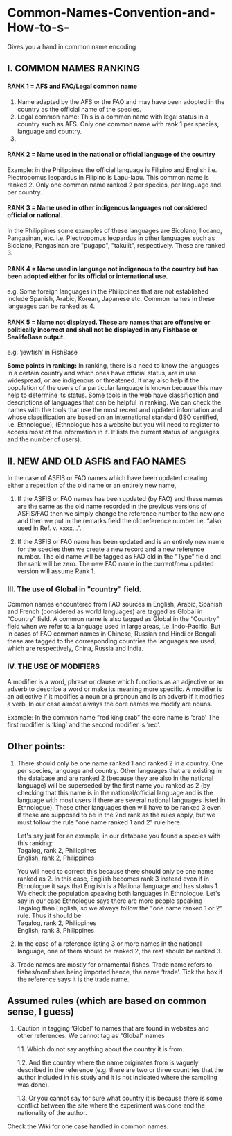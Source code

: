 # Common-Names-Convention-and-How-to-s-
Gives you a hand in common name encoding

## I. COMMON NAMES RANKING

#### RANK 1 = AFS and FAO/Legal common name

1. Name adapted by the AFS or the FAO and may have been adopted in the country as the official name of the species. 
2. Legal common name: This is a common name with legal status in a country such as AFS. Only one common name with rank 1 
   per species, language and country. 
3.


#### RANK 2 = Name used in the national or official language of the country
   Example: in the Philippines the official language is Filipino and English 
   i.e. Plectropomus leopardus  in Filipino is Lapu-lapu. This common name is ranked 2.
   Only one common name ranked 2 per species, per language and per country.


#### RANK 3 = Name used in other indigenous languages not considered official or national. 
   In the Philippines some examples of these languages are Bicolano, Ilocano, Pangasinan, etc. 
   i.e. Plectropomus leopardus in other languages such as Bicolano, Pangasinan are "pugapo", "takulit", 
        respectively. These are ranked 3. 

#### RANK 4 = Name used in language not indigenous to the country but has been adopted either for its official or international use. 
   e.g. Some foreign languages in the Philippines that are not established include Spanish, Arabic, Korean, Japanese etc. Common 
        names in these languages can be ranked as 4. 

#### RANK 5 = Name not displayed. These are names that are offensive or politically incorrect and shall not be displayed in any Fishbase or SealifeBase output.  
   e.g. ‘jewfish’ in FishBase





**Some points in ranking:**
In ranking, there is a need to know the languages in a certain country and which ones have official status, are in use widespread, or are indigenous or threatened. It may also help if the population of the users of a particular language is known because this may help to determine its status. Some tools in the web have classification and descriptions of languages that can be helpful in ranking. We can check the names with the tools that use the most recent and updated information and whose classification are based on an international standard (ISO certified, i.e. Ethnologue), (Ethnologue has a website but you will need to register to access most of the information in it. It lists the current status of languages and the number of users). 


## II. NEW AND OLD ASFIS and FAO NAMES

In the case of ASFIS or FAO names which have been updated creating either a repetition of the old name or an entirely new name, 

1. If the ASFIS or FAO names has been updated (by FAO) and these names are the same as the old name recorded in the previous versions of ASFIS/FAO 
   then we simply change the reference number to the new one and then we put in the remarks field the old reference number 
   i.e. “also used in Ref. v. xxxx...”. 

2. If the ASFIS or FAO name has been updated and is an entirely new name for the species then we create a new record and a 
   new reference number.
   The old name will be tagged as FAO old in the “Type” field and the rank will be zero.   The new FAO name in the 
   current/new updated version will assume Rank 1. 
   



### III. The use of Global in "country" field.
   Common names encountered from FAO sources in English, Arabic, Spanish and French (considered as world languages) are tagged as Global in “Country” field. 
   A common  name is also tagged as Global in the “Country” field when we refer to a language used in large areas, i.e. Indo-Pacific. But in cases of FAO common 
   names  in Chinese, Russian and Hindi or Bengali these are tagged to the corresponding countries the languages are used, which are respectively, China, 
   Russia and India.



### IV. THE USE OF MODIFIERS

   A modifier is a word, phrase or clause which functions as an adjective or an adverb to describe a word or make its meaning more specific. A modifier is an adjective if it modifies a noun or a pronoun and is an adverb if it modifies a verb. In our case almost always the core names we modify are nouns.<br/> 

Example:   In the common name “red king crab” the core name is ‘crab’
The first modifier is ‘king’ and the second modifier is ‘red’.

## Other points: 

1. There should only be one name ranked 1 and ranked 2 in a country. One per species, language and country. Other 
   languages that are existing in the database and are ranked 2 (because they are also in the national language) will be superseded by the 
   first name you ranked as 2 (by checking that this name is in the national/official language and is the language with most users if 
   there are several national languages listed in Ethnologue). These other languages then will have to be ranked 3 even if 
   these are supposed to be in the 2nd rank as the rules apply, but we must follow the rule "one name ranked 1 and 2" rule 
   here. 

   Let's say just for an example, in our database you found a species with this ranking:<br/>
   	                Tagalog, rank 2, Philippines    
        		English, rank 2, Philippines

   You will need to correct this because there should only be one name ranked as 2. In this case, English becomes rank 3 instead 
   even if in Ethnologue it says that English is a National language and has status 1. We check the population speaking both 
   languages in Ethnologue. Let's say in our case Ethnologue says there are more people speaking Tagalog than English, so we
   always follow the "one name ranked 1 or 2" rule. Thus it should be<br/> 
		Tagalog, rank 2, Philippines   
		English, rank 3, Philippines

3. In the case of a reference listing 3 or more names in the national language, one of them should be ranked 2, the rest 
   should be ranked 3.  

4. Trade names are mostly for ornamental fishes. Trade name refers to fishes/nonfishes being imported hence, the name 
   ‘trade’. Tick the box if the reference says it is the trade name. 


## Assumed rules (which are based on common sense, I guess) 
1. Caution in tagging ‘Global’ to names that are found in websites and other references. We cannot tag as "Global" names 

   1.1.	Which do not say anything about the country it is from.
   
   1.2.	And the country where the name originates from is vaguely described in the reference (e.g. there are two or three 
        countries that the author included in his study and it is not indicated where the sampling was done). 
	
   1.3.	Or you cannot say for sure what country it is because there is some conflict between the site where the experiment 
        was done and the nationality of the author. 






Check the Wiki for one case handled in common names. 
